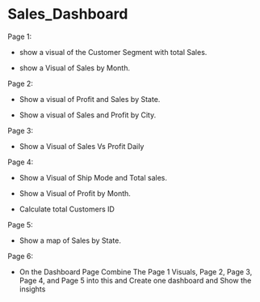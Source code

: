 # Sales_Dashboard

Page 1:

- show a visual of the Customer Segment with total Sales.
 
- show a Visual of  Sales by Month.

Page 2:

 - Show a visual of Profit and Sales by State.
 
 - Show a visual of Sales and Profit by City.


Page 3:

 - Show a Visual of Sales Vs Profit Daily


Page 4:

-  Show a Visual of Ship Mode and Total sales.
 
-  Show a Visual of Profit by Month.
 
- Calculate total Customers ID

Page 5:

- Show a map of Sales by State.


Page 6:

 - On the Dashboard Page Combine The Page 1 Visuals, Page 2, Page 3, Page 4, and Page 5 into this and Create one dashboard and Show the insights 


